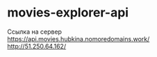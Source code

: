 # movies-explorer-api

Ссылка на сервер  
https://api.movies.hubkina.nomoredomains.work/  
http://51.250.64.162/
